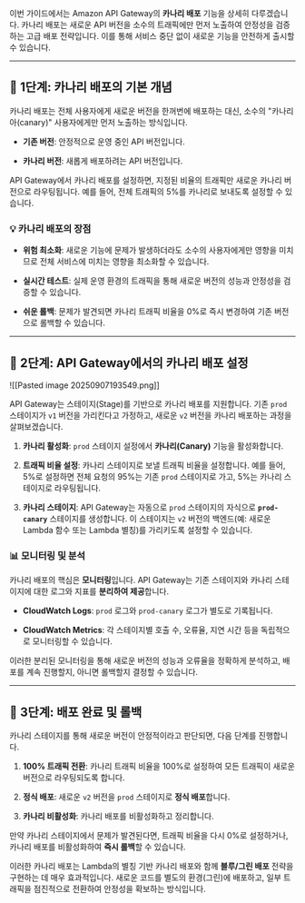 
이번 가이드에서는 Amazon API Gateway의 **카나리 배포** 기능을 상세히 다루겠습니다. 카나리 배포는 새로운 API 버전을 소수의 트래픽에만 먼저 노출하여 안정성을 검증하는 고급 배포 전략입니다. 이를 통해 서비스 중단 없이 새로운 기능을 안전하게 출시할 수 있습니다.

---

## 🚀 1단계: 카나리 배포의 기본 개념

카나리 배포는 전체 사용자에게 새로운 버전을 한꺼번에 배포하는 대신, 소수의 "카나리아(canary)" 사용자에게만 먼저 노출하는 방식입니다.

- **기존 버전**: 안정적으로 운영 중인 API 버전입니다.
    
- **카나리 버전**: 새롭게 배포하려는 API 버전입니다.
    

API Gateway에서 카나리 배포를 설정하면, 지정된 비율의 트래픽만 새로운 카나리 버전으로 라우팅됩니다. 예를 들어, 전체 트래픽의 5%를 카나리로 보내도록 설정할 수 있습니다.

### 💡 카나리 배포의 장점

- **위험 최소화**: 새로운 기능에 문제가 발생하더라도 소수의 사용자에게만 영향을 미치므로 전체 서비스에 미치는 영향을 최소화할 수 있습니다.
    
- **실시간 테스트**: 실제 운영 환경의 트래픽을 통해 새로운 버전의 성능과 안정성을 검증할 수 있습니다.
    
- **쉬운 롤백**: 문제가 발견되면 카나리 트래픽 비율을 0%로 즉시 변경하여 기존 버전으로 롤백할 수 있습니다.

---

## 🚦 2단계: API Gateway에서의 카나리 배포 설정

![[Pasted image 20250907193549.png]]

API Gateway는 스테이지(Stage)를 기반으로 카나리 배포를 지원합니다. 기존 `prod` 스테이지가 `v1` 버전을 가리킨다고 가정하고, 새로운 `v2` 버전을 카나리 배포하는 과정을 살펴보겠습니다.

1. **카나리 활성화**: `prod` 스테이지 설정에서 **카나리(Canary)** 기능을 활성화합니다.
    
2. **트래픽 비율 설정**: 카나리 스테이지로 보낼 트래픽 비율을 설정합니다. 예를 들어, 5%로 설정하면 전체 요청의 95%는 기존 `prod` 스테이지로 가고, 5%는 카나리 스테이지로 라우팅됩니다.
    
3. **카나리 스테이지**: API Gateway는 자동으로 `prod` 스테이지의 자식으로 **`prod-canary`** 스테이지를 생성합니다. 이 스테이지는 `v2` 버전의 백엔드(예: 새로운 Lambda 함수 또는 Lambda 별칭)를 가리키도록 설정할 수 있습니다.
    

### 📊 모니터링 및 분석

카나리 배포의 핵심은 **모니터링**입니다. API Gateway는 기존 스테이지와 카나리 스테이지에 대한 로그와 지표를 **분리하여 제공**합니다.

- **CloudWatch Logs**: `prod` 로그와 `prod-canary` 로그가 별도로 기록됩니다.
    
- **CloudWatch Metrics**: 각 스테이지별 호출 수, 오류율, 지연 시간 등을 독립적으로 모니터링할 수 있습니다.
    

이러한 분리된 모니터링을 통해 새로운 버전의 성능과 오류율을 정확하게 분석하고, 배포를 계속 진행할지, 아니면 롤백할지 결정할 수 있습니다.

---

## 🔁 3단계: 배포 완료 및 롤백

카나리 스테이지를 통해 새로운 버전이 안정적이라고 판단되면, 다음 단계를 진행합니다.

1. **100% 트래픽 전환**: 카나리 트래픽 비율을 100%로 설정하여 모든 트래픽이 새로운 버전으로 라우팅되도록 합니다.
    
2. **정식 배포**: 새로운 `v2` 버전을 `prod` 스테이지로 **정식 배포**합니다.
    
3. **카나리 비활성화**: 카나리 배포를 비활성화하고 정리합니다.
    

만약 카나리 스테이지에서 문제가 발견된다면, 트래픽 비율을 다시 0%로 설정하거나, 카나리 배포를 비활성화하여 **즉시 롤백**할 수 있습니다.

이러한 카나리 배포는 Lambda의 별칭 기반 카나리 배포와 함께 **블루/그린 배포** 전략을 구현하는 데 매우 효과적입니다. 새로운 코드를 별도의 환경(그린)에 배포하고, 일부 트래픽을 점진적으로 전환하여 안정성을 확보하는 방식입니다.